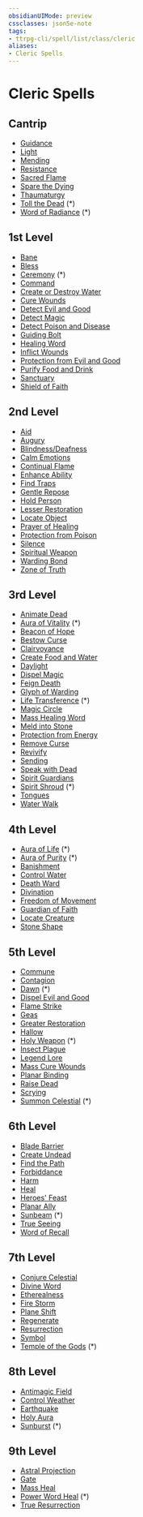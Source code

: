 ```yaml
---
obsidianUIMode: preview
cssclasses: json5e-note
tags:
- ttrpg-cli/spell/list/class/cleric
aliases:
- Cleric Spells
---
```

# Cleric Spells

## Cantrip

- [Guidance](/3-Mechanics/CLI/Compendium/spells/guidance.md "PHB")
- [Light](/3-Mechanics/CLI/Compendium/spells/light.md "PHB")
- [Mending](/3-Mechanics/CLI/Compendium/spells/mending.md "PHB")
- [Resistance](/3-Mechanics/CLI/Compendium/spells/resistance.md "PHB")
- [Sacred Flame](/3-Mechanics/CLI/Compendium/spells/sacred-flame.md "PHB")
- [Spare the Dying](/3-Mechanics/CLI/Compendium/spells/spare-the-dying.md "PHB")
- [Thaumaturgy](/3-Mechanics/CLI/Compendium/spells/thaumaturgy.md "PHB")
- [Toll the Dead](/3-Mechanics/CLI/Compendium/spells/toll-the-dead-xge.md "XGE") (\*)
- [Word of Radiance](/3-Mechanics/CLI/Compendium/spells/word-of-radiance-xge.md "XGE") (\*)

## 1st Level

- [Bane](/3-Mechanics/CLI/Compendium/spells/bane.md "PHB")
- [Bless](/3-Mechanics/CLI/Compendium/spells/bless.md "PHB")
- [Ceremony](/3-Mechanics/CLI/Compendium/spells/ceremony-xge.md "XGE") (\*)
- [Command](/3-Mechanics/CLI/Compendium/spells/command.md "PHB")
- [Create or Destroy Water](/3-Mechanics/CLI/Compendium/spells/create-or-destroy-water.md "PHB")
- [Cure Wounds](/3-Mechanics/CLI/Compendium/spells/cure-wounds.md "PHB")
- [Detect Evil and Good](/3-Mechanics/CLI/Compendium/spells/detect-evil-and-good.md "PHB")
- [Detect Magic](/3-Mechanics/CLI/Compendium/spells/detect-magic.md "PHB")
- [Detect Poison and Disease](/3-Mechanics/CLI/Compendium/spells/detect-poison-and-disease.md "PHB")
- [Guiding Bolt](/3-Mechanics/CLI/Compendium/spells/guiding-bolt.md "PHB")
- [Healing Word](/3-Mechanics/CLI/Compendium/spells/healing-word.md "PHB")
- [Inflict Wounds](/3-Mechanics/CLI/Compendium/spells/inflict-wounds.md "PHB")
- [Protection from Evil and Good](/3-Mechanics/CLI/Compendium/spells/protection-from-evil-and-good.md "PHB")
- [Purify Food and Drink](/3-Mechanics/CLI/Compendium/spells/purify-food-and-drink.md "PHB")
- [Sanctuary](/3-Mechanics/CLI/Compendium/spells/sanctuary.md "PHB")
- [Shield of Faith](/3-Mechanics/CLI/Compendium/spells/shield-of-faith.md "PHB")

## 2nd Level

- [Aid](/3-Mechanics/CLI/Compendium/spells/aid.md "PHB")
- [Augury](/3-Mechanics/CLI/Compendium/spells/augury.md "PHB")
- [Blindness/Deafness](/3-Mechanics/CLI/Compendium/spells/blindness-deafness.md "PHB")
- [Calm Emotions](/3-Mechanics/CLI/Compendium/spells/calm-emotions.md "PHB")
- [Continual Flame](/3-Mechanics/CLI/Compendium/spells/continual-flame.md "PHB")
- [Enhance Ability](/3-Mechanics/CLI/Compendium/spells/enhance-ability.md "PHB")
- [Find Traps](/3-Mechanics/CLI/Compendium/spells/find-traps.md "PHB")
- [Gentle Repose](/3-Mechanics/CLI/Compendium/spells/gentle-repose.md "PHB")
- [Hold Person](/3-Mechanics/CLI/Compendium/spells/hold-person.md "PHB")
- [Lesser Restoration](/3-Mechanics/CLI/Compendium/spells/lesser-restoration.md "PHB")
- [Locate Object](/3-Mechanics/CLI/Compendium/spells/locate-object.md "PHB")
- [Prayer of Healing](/3-Mechanics/CLI/Compendium/spells/prayer-of-healing.md "PHB")
- [Protection from Poison](/3-Mechanics/CLI/Compendium/spells/protection-from-poison.md "PHB")
- [Silence](/3-Mechanics/CLI/Compendium/spells/silence.md "PHB")
- [Spiritual Weapon](/3-Mechanics/CLI/Compendium/spells/spiritual-weapon.md "PHB")
- [Warding Bond](/3-Mechanics/CLI/Compendium/spells/warding-bond.md "PHB")
- [Zone of Truth](/3-Mechanics/CLI/Compendium/spells/zone-of-truth.md "PHB")

## 3rd Level

- [Animate Dead](/3-Mechanics/CLI/Compendium/spells/animate-dead.md "PHB")
- [Aura of Vitality](/3-Mechanics/CLI/Compendium/spells/aura-of-vitality.md "PHB") (\*)
- [Beacon of Hope](/3-Mechanics/CLI/Compendium/spells/beacon-of-hope.md "PHB")
- [Bestow Curse](/3-Mechanics/CLI/Compendium/spells/bestow-curse.md "PHB")
- [Clairvoyance](/3-Mechanics/CLI/Compendium/spells/clairvoyance.md "PHB")
- [Create Food and Water](/3-Mechanics/CLI/Compendium/spells/create-food-and-water.md "PHB")
- [Daylight](/3-Mechanics/CLI/Compendium/spells/daylight.md "PHB")
- [Dispel Magic](/3-Mechanics/CLI/Compendium/spells/dispel-magic.md "PHB")
- [Feign Death](/3-Mechanics/CLI/Compendium/spells/feign-death.md "PHB")
- [Glyph of Warding](/3-Mechanics/CLI/Compendium/spells/glyph-of-warding.md "PHB")
- [Life Transference](/3-Mechanics/CLI/Compendium/spells/life-transference-xge.md "XGE") (\*)
- [Magic Circle](/3-Mechanics/CLI/Compendium/spells/magic-circle.md "PHB")
- [Mass Healing Word](/3-Mechanics/CLI/Compendium/spells/mass-healing-word.md "PHB")
- [Meld into Stone](/3-Mechanics/CLI/Compendium/spells/meld-into-stone.md "PHB")
- [Protection from Energy](/3-Mechanics/CLI/Compendium/spells/protection-from-energy.md "PHB")
- [Remove Curse](/3-Mechanics/CLI/Compendium/spells/remove-curse.md "PHB")
- [Revivify](/3-Mechanics/CLI/Compendium/spells/revivify.md "PHB")
- [Sending](/3-Mechanics/CLI/Compendium/spells/sending.md "PHB")
- [Speak with Dead](/3-Mechanics/CLI/Compendium/spells/speak-with-dead.md "PHB")
- [Spirit Guardians](/3-Mechanics/CLI/Compendium/spells/spirit-guardians.md "PHB")
- [Spirit Shroud](/3-Mechanics/CLI/Compendium/spells/spirit-shroud-tce.md "TCE") (\*)
- [Tongues](/3-Mechanics/CLI/Compendium/spells/tongues.md "PHB")
- [Water Walk](/3-Mechanics/CLI/Compendium/spells/water-walk.md "PHB")

## 4th Level

- [Aura of Life](/3-Mechanics/CLI/Compendium/spells/aura-of-life.md "PHB") (\*)
- [Aura of Purity](/3-Mechanics/CLI/Compendium/spells/aura-of-purity.md "PHB") (\*)
- [Banishment](/3-Mechanics/CLI/Compendium/spells/banishment.md "PHB")
- [Control Water](/3-Mechanics/CLI/Compendium/spells/control-water.md "PHB")
- [Death Ward](/3-Mechanics/CLI/Compendium/spells/death-ward.md "PHB")
- [Divination](/3-Mechanics/CLI/Compendium/spells/divination.md "PHB")
- [Freedom of Movement](/3-Mechanics/CLI/Compendium/spells/freedom-of-movement.md "PHB")
- [Guardian of Faith](/3-Mechanics/CLI/Compendium/spells/guardian-of-faith.md "PHB")
- [Locate Creature](/3-Mechanics/CLI/Compendium/spells/locate-creature.md "PHB")
- [Stone Shape](/3-Mechanics/CLI/Compendium/spells/stone-shape.md "PHB")

## 5th Level

- [Commune](/3-Mechanics/CLI/Compendium/spells/commune.md "PHB")
- [Contagion](/3-Mechanics/CLI/Compendium/spells/contagion.md "PHB")
- [Dawn](/3-Mechanics/CLI/Compendium/spells/dawn-xge.md "XGE") (\*)
- [Dispel Evil and Good](/3-Mechanics/CLI/Compendium/spells/dispel-evil-and-good.md "PHB")
- [Flame Strike](/3-Mechanics/CLI/Compendium/spells/flame-strike.md "PHB")
- [Geas](/3-Mechanics/CLI/Compendium/spells/geas.md "PHB")
- [Greater Restoration](/3-Mechanics/CLI/Compendium/spells/greater-restoration.md "PHB")
- [Hallow](/3-Mechanics/CLI/Compendium/spells/hallow.md "PHB")
- [Holy Weapon](/3-Mechanics/CLI/Compendium/spells/holy-weapon-xge.md "XGE") (\*)
- [Insect Plague](/3-Mechanics/CLI/Compendium/spells/insect-plague.md "PHB")
- [Legend Lore](/3-Mechanics/CLI/Compendium/spells/legend-lore.md "PHB")
- [Mass Cure Wounds](/3-Mechanics/CLI/Compendium/spells/mass-cure-wounds.md "PHB")
- [Planar Binding](/3-Mechanics/CLI/Compendium/spells/planar-binding.md "PHB")
- [Raise Dead](/3-Mechanics/CLI/Compendium/spells/raise-dead.md "PHB")
- [Scrying](/3-Mechanics/CLI/Compendium/spells/scrying.md "PHB")
- [Summon Celestial](/3-Mechanics/CLI/Compendium/spells/summon-celestial-tce.md "TCE") (\*)

## 6th Level

- [Blade Barrier](/3-Mechanics/CLI/Compendium/spells/blade-barrier.md "PHB")
- [Create Undead](/3-Mechanics/CLI/Compendium/spells/create-undead.md "PHB")
- [Find the Path](/3-Mechanics/CLI/Compendium/spells/find-the-path.md "PHB")
- [Forbiddance](/3-Mechanics/CLI/Compendium/spells/forbiddance.md "PHB")
- [Harm](/3-Mechanics/CLI/Compendium/spells/harm.md "PHB")
- [Heal](/3-Mechanics/CLI/Compendium/spells/heal.md "PHB")
- [Heroes' Feast](/3-Mechanics/CLI/Compendium/spells/heroes-feast.md "PHB")
- [Planar Ally](/3-Mechanics/CLI/Compendium/spells/planar-ally.md "PHB")
- [Sunbeam](/3-Mechanics/CLI/Compendium/spells/sunbeam.md "PHB") (\*)
- [True Seeing](/3-Mechanics/CLI/Compendium/spells/true-seeing.md "PHB")
- [Word of Recall](/3-Mechanics/CLI/Compendium/spells/word-of-recall.md "PHB")

## 7th Level

- [Conjure Celestial](/3-Mechanics/CLI/Compendium/spells/conjure-celestial.md "PHB")
- [Divine Word](/3-Mechanics/CLI/Compendium/spells/divine-word.md "PHB")
- [Etherealness](/3-Mechanics/CLI/Compendium/spells/etherealness.md "PHB")
- [Fire Storm](/3-Mechanics/CLI/Compendium/spells/fire-storm.md "PHB")
- [Plane Shift](/3-Mechanics/CLI/Compendium/spells/plane-shift.md "PHB")
- [Regenerate](/3-Mechanics/CLI/Compendium/spells/regenerate.md "PHB")
- [Resurrection](/3-Mechanics/CLI/Compendium/spells/resurrection.md "PHB")
- [Symbol](/3-Mechanics/CLI/Compendium/spells/symbol.md "PHB")
- [Temple of the Gods](/3-Mechanics/CLI/Compendium/spells/temple-of-the-gods-xge.md "XGE") (\*)

## 8th Level

- [Antimagic Field](/3-Mechanics/CLI/Compendium/spells/antimagic-field.md "PHB")
- [Control Weather](/3-Mechanics/CLI/Compendium/spells/control-weather.md "PHB")
- [Earthquake](/3-Mechanics/CLI/Compendium/spells/earthquake.md "PHB")
- [Holy Aura](/3-Mechanics/CLI/Compendium/spells/holy-aura.md "PHB")
- [Sunburst](/3-Mechanics/CLI/Compendium/spells/sunburst.md "PHB") (\*)

## 9th Level

- [Astral Projection](/3-Mechanics/CLI/Compendium/spells/astral-projection.md "PHB")
- [Gate](/3-Mechanics/CLI/Compendium/spells/gate.md "PHB")
- [Mass Heal](/3-Mechanics/CLI/Compendium/spells/mass-heal.md "PHB")
- [Power Word Heal](/3-Mechanics/CLI/Compendium/spells/power-word-heal.md "PHB") (\*)
- [True Resurrection](/3-Mechanics/CLI/Compendium/spells/true-resurrection.md "PHB")